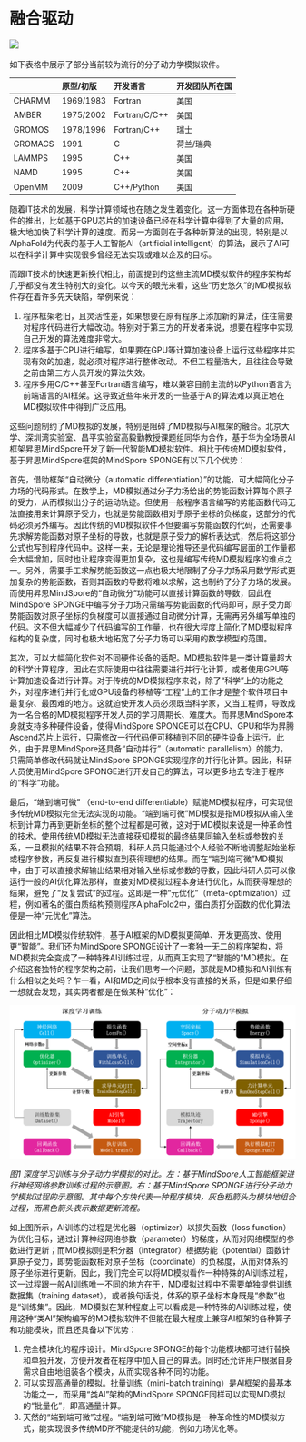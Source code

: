 # 融合驱动

<a href="https://gitee.com/mindspore/docs/blob/r2.0/docs/mindsponge/docs/source_zh_cn/intro/physics_plus_data_driven.md" target="_blank"><img src="https://mindspore-website.obs.cn-north-4.myhuaweicloud.com/website-images/r2.0/resource/_static/logo_source.png"></a>

如下表格中展示了部分当前较为流行的分子动力学模拟软件。

|         | 原型/初版 | 开发语言      | 开发团队所在国 |
| :------ | :-------- | :------------ | :------------- |
| CHARMM  | 1969/1983 | Fortran       | 美国           |
| AMBER   | 1975/2002 | Fortran/C/C++ | 美国           |
| GROMOS  | 1978/1996 | Fortran/C++   | 瑞士           |
| GROMACS | 1991      | C             | 荷兰/瑞典      |
| LAMMPS  | 1995      | C++           | 美国           |
| NAMD    | 1995      | C++           | 美国           |
| OpenMM  | 2009      | C++/Python    | 美国           |

随着IT技术的发展，科学计算领域也在随之发生着变化。这一方面体现在各种新硬件的推出，比如基于GPU芯片的加速设备已经在科学计算中得到了大量的应用，极大地加快了科学计算的速度。而另一方面则在于各种新算法的出现，特别是以AlphaFold为代表的基于人工智能AI（artificial intelligent）的算法，展示了AI可以在科学计算中实现很多曾经无法实现或难以企及的目标。

而跟IT技术的快速更新换代相比，前面提到的这些主流MD模拟软件的程序架构却几乎都没有发生特别大的变化。以今天的眼光来看，这些“历史悠久”的MD模拟软件存在着许多先天缺陷，举例来说：

1. 程序框架老旧，且灵活性差，如果想要在原有程序上添加新的算法，往往需要对程序代码进行大幅改动。特别对于第三方的开发者来说，想要在程序中实现自己开发的算法难度非常大。
2. 程序多基于CPU进行编写，如果要在GPU等计算加速设备上运行这些程序并实现有效的加速，就必须对程序进行整体改动。不但工程量浩大，且往往会导致之前由第三方人员开发的算法失效。
3. 程序多用C/C++甚至Fortran语言编写，难以兼容目前主流的以Python语言为前端语言的AI框架。这导致近些年来开发的一些基于AI的算法难以真正地在MD模拟软件中得到广泛应用。

这些问题制约了MD模拟的发展，特别是阻碍了MD模拟与AI框架的融合。北京大学、深圳湾实验室、昌平实验室高毅勤教授课题组同华为合作，基于华为全场景AI框架昇思MindSpore开发了新一代智能MD模拟软件。相比于传统MD模拟软件，基于昇思MindSpore框架的MindSpore SPONGE有以下几个优势：

首先，借助框架“自动微分（automatic differentiation）”的功能，可大幅简化分子力场的代码形式。在数学上，MD模拟通过分子力场给出的势能函数计算每个原子的受力，从而模拟出分子的运动轨迹。但使用一般程序语言编写的势能函数代码无法直接用来计算原子受力，也就是势能函数相对于原子坐标的负梯度，这部分的代码必须另外编写。因此传统的MD模拟软件不但要编写势能函数的代码，还需要事先求解势能函数对原子坐标的导数，也就是原子受力的解析表达式，然后将这部分公式也写到程序代码中。这样一来，无论是理论推导还是代码编写层面的工作量都会大幅增加，同时也让程序变得更加复杂，这也是编写传统MD模拟程序的难点之一。另外，需要手工求解势能函数这一点也极大地限制了分子力场采用数学形式更加复杂的势能函数，否则其函数的导数将难以求解，这也制约了分子力场的发展。而使用昇思MindSpore的“自动微分”功能可以直接计算函数的导数，因此在MindSpore SPONGE中编写分子力场只需编写势能函数的代码即可，原子受力即势能函数对原子坐标的负梯度可以直接通过自动微分计算，无需再另外编写单独的代码。这不但大幅减少了代码编写的工作量，也在很大程度上简化了MD模拟程序结构的复杂度，同时也极大地拓宽了分子力场可以采用的数学模型的范围。

其次，可以大幅简化软件对不同硬件设备的适配。MD模拟软件是一类计算量超大的科学计算程序，因此在实际使用中往往需要进行并行化计算，或者使用GPU等计算加速设备进行计算。对于传统的MD模拟程序来说，除了“科学”上的功能之外，对程序进行并行化或GPU设备的移植等“工程”上的工作才是整个软件项目中最复杂、最困难的地方。这就迫使开发人员必须既当科学家，又当工程师，导致成为一名合格的MD模拟程序开发人员的学习周期长、难度大。而昇思MindSpore本身就支持多种硬件设备，使得MindSpore SPONGE可以在CPU、GPU和华为昇腾Ascend芯片上运行，只需修改一行代码便可移植到不同的硬件设备上运行。此外，由于昇思MindSpore还具备“自动并行”（automatic parallelism）的能力，只需简单修改代码就让MindSpore SPONGE实现程序的并行化计算。因此，科研人员使用MindSpore SPONGE进行开发自己的算法，可以更多地去专注于程序的“科学”功能。

最后，“端到端可微” （end-to-end differentiable）赋能MD模拟程序，可实现很多传统MD模拟完全无法实现的功能。“端到端可微”MD模拟是指MD模拟从输入坐标到计算力再到更新坐标的整个过程都是可微，这对于MD模拟来说是一种革命性的技术。使用传统MD模拟无法直接获知模拟的最终结果同输入坐标或参数的关系，一旦模拟的结果不符合预期，科研人员只能通过个人经验不断地调整起始坐标或程序参数，再反复进行模拟直到获得理想的结果。而在“端到端可微”MD模拟中，由于可以直接求解输出结果相对输入坐标或参数的导数，因此科研人员可以像运行一般的AI优化算法那样，直接对MD模拟过程本身进行优化，从而获得理想的结果，避免了“反复尝试”的过程。这即是一种“元优化”（meta-optimization）过程，例如著名的蛋白质结构预测程序AlphaFold2中，蛋白质打分函数的优化算法便是一种“元优化”算法。

因此相比MD模拟传统软件，基于AI框架的MD模拟更简单、开发更高效、使用更“智能”。我们还为MindSpore SPONGE设计了一套独一无二的程序架构，将MD模拟完全变成了一种特殊AI训练过程，从而真正实现了“智能的”MD模拟。在介绍这套独特的程序架构之前，让我们思考一个问题，那就是MD模拟和AI训练有什么相似之处吗？乍一看，AI和MD之间似乎根本没有直接的关系，但是如果仔细一想就会发现，其实两者都是在做某种“优化”：

![深度学习训练与分子动力学模拟](./images/ailike.png)

*图1 深度学习训练与分子动力学模拟的对比。左：基于MindSpore人工智能框架进行神经网络参数训练过程的示意图。右：基于MindSpore SPONGE进行分子动力学模拟过程的示意图。其中每个方块代表一种程序模块，灰色粗箭头为模块地组合过程，而黑色箭头表示数据更新流程。*

如上图所示，AI训练的过程是优化器（optimizer）以损失函数（loss function）为优化目标，通过计算神经网络参数（parameter）的梯度，从而对网络模型的参数进行更新；而MD模拟则是积分器（integrator）根据势能（potential）函数计算原子受力，即势能函数相对原子坐标（coordinate）的负梯度，从而对体系的原子坐标进行更新。因此，我们完全可以将MD模拟看作一种特殊的AI训练过程，这一过程跟一般AI训练唯一不同的地方在于，MD模拟过程中不需要单独提供训练数据集（training dataset），或者换句话说，体系的原子坐标本身既是“参数”也是“训练集”。因此，MD模拟在某种程度上可以看成是一种特殊的AI训练过程，使用这种“类AI”架构编写的MD模拟软件不但能在最大程度上兼容AI框架的各种算子和功能模块，而且还具备以下优势：

1. 完全模块化的程序设计。MindSpore SPONGE的每个功能模块都可进行替换和单独开发，方便开发者在程序中加入自己的算法。同时还允许用户根据自身需求自由地组装各个模块，从而实现各种不同的功能。
2. 可以实现高通量的模拟。批量训练（mini-batch training）是AI框架的最基本功能之一，而采用“类AI”架构的MindSpore SPONGE同样可以实现MD模拟的“批量化”，即高通量计算。
3. 天然的“端到端可微”过程。“端到端可微”MD模拟是一种革命性的MD模拟方式，能实现很多传统MD所不能提供的功能，例如力场优化等。